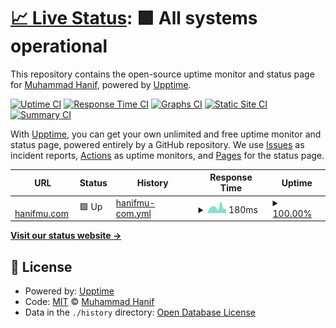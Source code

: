 # [📈 Live Status](https://status.hanifmu.com): <!--live status--> **🟩 All systems operational**

This repository contains the open-source uptime monitor and status page for [Muhammad Hanif](https://hanifmu.com), powered by [Upptime](https://github.com/upptime/upptime).

[![Uptime CI](https://github.com/muhammadhanif/upptime-hanifmudotcom/workflows/Uptime%20CI/badge.svg)](https://github.com/muhammadhanif/upptime-hanifmudotcom/actions?query=workflow%3A%22Uptime+CI%22)
[![Response Time CI](https://github.com/muhammadhanif/upptime-hanifmudotcom/workflows/Response%20Time%20CI/badge.svg)](https://github.com/muhammadhanif/upptime-hanifmudotcom/actions?query=workflow%3A%22Response+Time+CI%22)
[![Graphs CI](https://github.com/muhammadhanif/upptime-hanifmudotcom/workflows/Graphs%20CI/badge.svg)](https://github.com/muhammadhanif/upptime-hanifmudotcom/actions?query=workflow%3A%22Graphs+CI%22)
[![Static Site CI](https://github.com/muhammadhanif/upptime-hanifmudotcom/workflows/Static%20Site%20CI/badge.svg)](https://github.com/muhammadhanif/upptime-hanifmudotcom/actions?query=workflow%3A%22Static+Site+CI%22)
[![Summary CI](https://github.com/muhammadhanif/upptime-hanifmudotcom/workflows/Summary%20CI/badge.svg)](https://github.com/muhammadhanif/upptime-hanifmudotcom/actions?query=workflow%3A%22Summary+CI%22)

With [Upptime](https://upptime.js.org), you can get your own unlimited and free uptime monitor and status page, powered entirely by a GitHub repository. We use [Issues](https://github.com/muhammadhanif/upptime-hanifmudotcom/issues) as incident reports, [Actions](https://github.com/muhammadhanif/upptime-hanifmudotcom/actions) as uptime monitors, and [Pages](https://status.hanifmu.com) for the status page.

<!--start: status pages-->
<!-- This summary is generated by Upptime (https://github.com/upptime/upptime) -->
<!-- Do not edit this manually, your changes will be overwritten -->
<!-- prettier-ignore -->
| URL | Status | History | Response Time | Uptime |
| --- | ------ | ------- | ------------- | ------ |
| <img alt="" src="https://hanifmu.com/hanifmu-ico.png" height="13"> [hanifmu.com](https://hanifmu.com) | 🟩 Up | [hanifmu-com.yml](https://github.com/muhammadhanif/upptime-hanifmudotcom/commits/HEAD/history/hanifmu-com.yml) | <details><summary><img alt="Response time graph" src="./graphs/hanifmu-com/response-time-week.png" height="20"> 180ms</summary><br><a href="https://status.hanifmu.com/history/hanifmu-com"><img alt="Response time 166" src="https://img.shields.io/endpoint?url=https%3A%2F%2Fraw.githubusercontent.com%2Fmuhammadhanif%2Fupptime-hanifmudotcom%2FHEAD%2Fapi%2Fhanifmu-com%2Fresponse-time.json"></a><br><a href="https://status.hanifmu.com/history/hanifmu-com"><img alt="24-hour response time 130" src="https://img.shields.io/endpoint?url=https%3A%2F%2Fraw.githubusercontent.com%2Fmuhammadhanif%2Fupptime-hanifmudotcom%2FHEAD%2Fapi%2Fhanifmu-com%2Fresponse-time-day.json"></a><br><a href="https://status.hanifmu.com/history/hanifmu-com"><img alt="7-day response time 180" src="https://img.shields.io/endpoint?url=https%3A%2F%2Fraw.githubusercontent.com%2Fmuhammadhanif%2Fupptime-hanifmudotcom%2FHEAD%2Fapi%2Fhanifmu-com%2Fresponse-time-week.json"></a><br><a href="https://status.hanifmu.com/history/hanifmu-com"><img alt="30-day response time 152" src="https://img.shields.io/endpoint?url=https%3A%2F%2Fraw.githubusercontent.com%2Fmuhammadhanif%2Fupptime-hanifmudotcom%2FHEAD%2Fapi%2Fhanifmu-com%2Fresponse-time-month.json"></a><br><a href="https://status.hanifmu.com/history/hanifmu-com"><img alt="1-year response time 166" src="https://img.shields.io/endpoint?url=https%3A%2F%2Fraw.githubusercontent.com%2Fmuhammadhanif%2Fupptime-hanifmudotcom%2FHEAD%2Fapi%2Fhanifmu-com%2Fresponse-time-year.json"></a></details> | <details><summary><a href="https://status.hanifmu.com/history/hanifmu-com">100.00%</a></summary><a href="https://status.hanifmu.com/history/hanifmu-com"><img alt="All-time uptime 99.99%" src="https://img.shields.io/endpoint?url=https%3A%2F%2Fraw.githubusercontent.com%2Fmuhammadhanif%2Fupptime-hanifmudotcom%2FHEAD%2Fapi%2Fhanifmu-com%2Fuptime.json"></a><br><a href="https://status.hanifmu.com/history/hanifmu-com"><img alt="24-hour uptime 100.00%" src="https://img.shields.io/endpoint?url=https%3A%2F%2Fraw.githubusercontent.com%2Fmuhammadhanif%2Fupptime-hanifmudotcom%2FHEAD%2Fapi%2Fhanifmu-com%2Fuptime-day.json"></a><br><a href="https://status.hanifmu.com/history/hanifmu-com"><img alt="7-day uptime 100.00%" src="https://img.shields.io/endpoint?url=https%3A%2F%2Fraw.githubusercontent.com%2Fmuhammadhanif%2Fupptime-hanifmudotcom%2FHEAD%2Fapi%2Fhanifmu-com%2Fuptime-week.json"></a><br><a href="https://status.hanifmu.com/history/hanifmu-com"><img alt="30-day uptime 100.00%" src="https://img.shields.io/endpoint?url=https%3A%2F%2Fraw.githubusercontent.com%2Fmuhammadhanif%2Fupptime-hanifmudotcom%2FHEAD%2Fapi%2Fhanifmu-com%2Fuptime-month.json"></a><br><a href="https://status.hanifmu.com/history/hanifmu-com"><img alt="1-year uptime 99.99%" src="https://img.shields.io/endpoint?url=https%3A%2F%2Fraw.githubusercontent.com%2Fmuhammadhanif%2Fupptime-hanifmudotcom%2FHEAD%2Fapi%2Fhanifmu-com%2Fuptime-year.json"></a></details>

<!--end: status pages-->

[**Visit our status website →**](https://status.hanifmu.com)

## 📄 License

- Powered by: [Upptime](https://github.com/upptime/upptime)
- Code: [MIT](./LICENSE) © [Muhammad Hanif](https://hanifmu.com)
- Data in the `./history` directory: [Open Database License](https://opendatacommons.org/licenses/odbl/1-0/)
